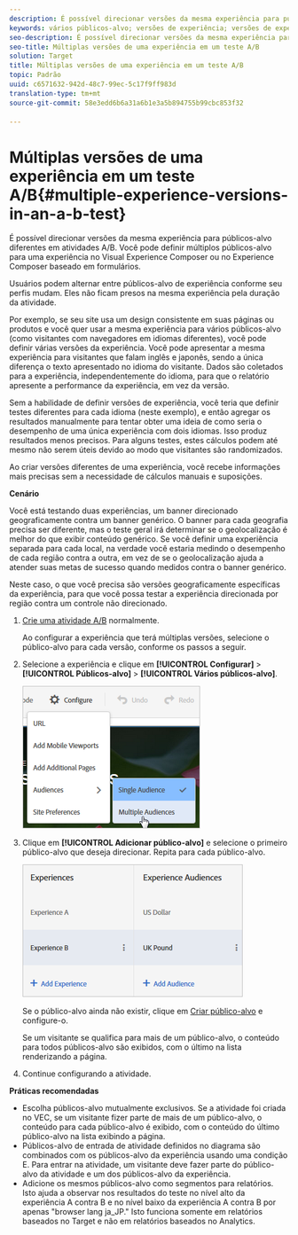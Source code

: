 ```yaml
---
description: É possível direcionar versões da mesma experiência para públicos-alvo diferentes em atividades A/B. Você pode definir múltiplos públicos-alvo para uma experiência no Visual Experience Composer ou no Experience Composer baseado em formulários.
keywords: vários públicos-alvo; versões de experiência; versões de experiência de direcionamento
seo-description: É possível direcionar versões da mesma experiência para públicos-alvo diferentes em atividades A/B. Você pode definir múltiplos públicos-alvo para uma experiência no Visual Experience Composer ou no Experience Composer baseado em formulários.
seo-title: Múltiplas versões de uma experiência em um teste A/B
solution: Target
title: Múltiplas versões de uma experiência em um teste A/B
topic: Padrão
uuid: c6571632-942d-48c7-99ec-5c17f9ff983d
translation-type: tm+mt
source-git-commit: 58e3edd6b6a31a6b1e3a5b894755b99cbc853f32

---
```



# Múltiplas versões de uma experiência em um teste A/B{#multiple-experience-versions-in-an-a-b-test}

É possível direcionar versões da mesma experiência para públicos-alvo diferentes em atividades A/B. Você pode definir múltiplos públicos-alvo para uma experiência no Visual Experience Composer ou no Experience Composer baseado em formulários.

Usuários podem alternar entre públicos-alvo de experiência conforme seu perfis mudam. Eles não ficam presos na mesma experiência pela duração da atividade.

Por exemplo, se seu site usa um design consistente em suas páginas ou produtos e você quer usar a mesma experiência para vários públicos-alvo (como visitantes com navegadores em idiomas diferentes), você pode definir várias versões da experiência. Você pode apresentar a mesma experiência para visitantes que falam inglês e japonês, sendo a única diferença o texto apresentado no idioma do visitante. Dados são coletados para a experiência, independentemente do idioma, para que o relatório apresente a performance da experiência, em vez da versão.

Sem a habilidade de definir versões de experiência, você teria que definir testes diferentes para cada idioma (neste exemplo), e então agregar os resultados manualmente para tentar obter uma ideia de como seria o desempenho de uma única experiência com dois idiomas. Isso produz resultados menos precisos. Para alguns testes, estes cálculos podem até mesmo não serem úteis devido ao modo que visitantes são randomizados.

Ao criar versões diferentes de uma experiência, você recebe informações mais precisas sem a necessidade de cálculos manuais e suposições.

**Cenário**

Você está testando duas experiências, um banner direcionado geograficamente contra um banner genérico. O banner para cada geografia precisa ser diferente, mas o teste geral irá determinar se o geolocalização é melhor do que exibir conteúdo genérico. Se você definir uma experiência separada para cada local, na verdade você estaria medindo o desempenho de cada região contra a outra, em vez de se o geolocalização ajuda a atender suas metas de sucesso quando medidos contra o banner genérico.

Neste caso, o que você precisa são versões geograficamente específicas da experiência, para que você possa testar a experiência direcionada por região contra um controle não direcionado.

1. [Crie uma atividade A/B](../../../c-activities/t-test-ab/t-test-create-ab/test-create-ab.md#task_68C8079BF9FF4625A3BD6680D554BB72) normalmente.

   Ao configurar a experiência que terá múltiplas versões, selecione o público-alvo para cada versão, conforme os passos a seguir.

1. Selecione a experiência e clique em **[!UICONTROL Configurar]** &gt; **[!UICONTROL Públicos-alvo]** &gt; **[!UICONTROL Vários públicos-alvo]**.

   ![](assets/multiple-audiences.png)

1. Clique em **[!UICONTROL Adicionar público-alvo]** e selecione o primeiro público-alvo que deseja direcionar. Repita para cada público-alvo.

   ![](assets/exp-versions.png)

   Se o público-alvo ainda não existir, clique em [Criar público-alvo](../../../c-target/c-audiences/create-audience.md#task_E18BD77A9A8F4ED0AC50569F94556558) e configure-o.

   Se um visitante se qualifica para mais de um público-alvo, o conteúdo para todos públicos-alvo são exibidos, com o último na lista renderizando a página.

1. Continue configurando a atividade.

**Práticas recomendadas**

* Escolha públicos-alvo mutualmente exclusivos. Se a atividade foi criada no VEC, se um visitante fizer parte de mais de um público-alvo, o conteúdo para cada público-alvo é exibido, com o conteúdo do último público-alvo na lista exibindo a página.
* Públicos-alvo de entrada de atividade definidos no diagrama são combinados com os públicos-alvo da experiência usando uma condição E. Para entrar na atividade, um visitante deve fazer parte do público-alvo da atividade e um dos públicos-alvo da experiência.
* Adicione os mesmos públicos-alvo como segmentos para relatórios. Isto ajuda a observar nos resultados do teste no nível alto da experiência A contra B e no nível baixo da experiência A contra B por apenas &quot;browser lang ja_JP.&quot; Isto funciona somente em relatórios baseados no Target e não em relatórios baseados no Analytics.

